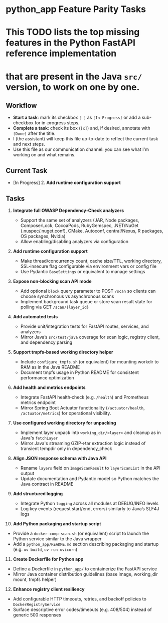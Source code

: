 # python_app Feature Parity Tasks

# This TODO lists the top missing features in the Python FastAPI reference implementation
# that are present in the Java `src/` version, to work on one by one.

## Workflow

- **Start a task**: mark its checkbox `[ ]` as `[In Progress]` or add a sub-checkbox for in-progress steps.
- **Complete a task**: check its box (`[x]`) and, if desired, annotate with `[Done]` after the title.
- I (the assistant) will keep this file up-to-date to reflect the current task and next steps.
- Use this file as our communication channel: you can see what I'm working on and what remains.

## Current Task

- [In Progress] 2. **Add runtime configuration support**

## Tasks

1. **Integrate full OWASP Dependency‑Check analyzers**  
   - Support the same set of analyzers (JAR, Node packages, ComposerLock, CocoaPods, RubyGemspec, .NET/NuGet (.nuspec/.nuget.conf), CMake, Autoconf, central/Nexus, R packages, OS packages, Nvidia)
   - Allow enabling/disabling analyzers via configuration

2. **Add runtime configuration support**  
   - Make thread/concurrency count, cache size/TTL, working directory, SSL‑insecure flag configurable via environment vars or config file
   - Use Pydantic `BaseSettings` or equivalent to manage settings

3. **Expose non‑blocking scan API mode**  
   - Add optional `block` query parameter to POST `/scan` so clients can choose synchronous vs asynchronous scans
   - Implement background task queue or store scan result state for polling via GET `/scan/{layer_id}`

4. **Add automated tests**  
   - Provide unit/integration tests for FastAPI routes, services, and analyzers
   - Mirror Java’s `src/test/java` coverage for scan logic, registry client, and dependency parsing

5. **Support tmpfs‑based working directory helper**  
   - Include `configure_tmpfs.sh` (or equivalent) for mounting workdir to RAM as in the Java README
   - Document tmpfs usage in Python README for consistent performance optimization

6. **Add health and metrics endpoints**  
   - Integrate FastAPI health‑check (e.g. `/health`) and Prometheus metrics endpoint
   - Mirror Spring Boot Actuator functionality (`/actuator/health`, `/actuator/metrics`) for operational visibility.

7. **Use configured working directory for unpacking**  
   - Implement layer unpack into `working_dir/<layer>` and cleanup as in Java's `fetchLayer`
   - Mirror Java's streaming GZIP->tar extraction logic instead of transient tempdir only in dependency_check

8. **Align JSON response schema with Java API**  
   - Rename `layers` field on `ImageScanResult` to `layerScanList` in the API output
   - Update documentation and Pydantic model so Python matches the Java contract in README

9. **Add structured logging**  
   - Integrate Python `logging` across all modules at DEBUG/INFO levels
   - Log key events (request start/end, errors) similarly to Java’s SLF4J logs

10. **Add Python packaging and startup script**  
   - Provide a `docker-comp-scan.sh` (or equivalent) script to launch the Python service similar to the Java wrapper
   - Add a `python_app/README.md` section describing packaging and startup (e.g. `uv build`, `uv run uvicorn`)

11. **Create Dockerfile for Python app**  
   - Define a Dockerfile in `python_app/` to containerize the FastAPI service
   - Mirror Java container distribution guidelines (base image, working_dir mount, tmpfs helper)

12. **Enhance registry client resiliency**  
   - Add configurable HTTP timeouts, retries, and backoff policies to `DockerRegistryService`
   - Surface descriptive error codes/timeouts (e.g. 408/504) instead of generic 500 responses

